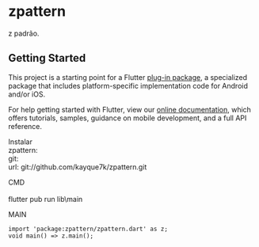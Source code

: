 # zpattern

z padrão.

## Getting Started

This project is a starting point for a Flutter
[plug-in package](https://flutter.dev/developing-packages/),
a specialized package that includes platform-specific implementation code for
Android and/or iOS.

For help getting started with Flutter, view our 
[online documentation](https://flutter.dev/docs), which offers tutorials, 
samples, guidance on mobile development, and a full API reference.


Instalar<br>
zpattern:<br>
    git:<br>
      url: git://github.com/kayque7k/zpattern.git

CMD<br>    
flutter pub run lib\main

MAIN<br>
```z
import 'package:zpattern/zpattern.dart' as z;
void main() => z.main();
```
